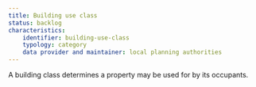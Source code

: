 ```yaml
---
title: Building use class
status: backlog
characteristics:
    identifier: building-use-class
    typology: category
    data provider and maintainer: local planning authorities
---
```


A building class determines a property may be used for by its occupants.
